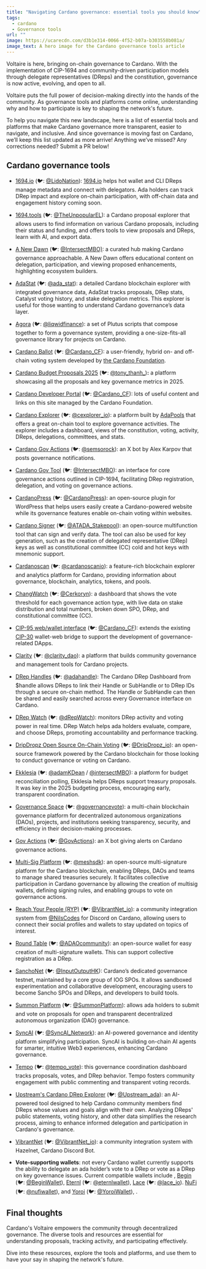 ```yaml
---
title: "Navigating Cardano governance: essential tools you should know"
tags:
  - cardano
  - Governance tools
url: ""
image: https://ucarecdn.com/d3b1e314-0066-4f52-b07a-b303558b081a/
image_text: A hero image for the Cardano governance tools article
---
```


Voltaire is here, bringing on-chain governance to Cardano. With the implementation of CIP-1694 and community-driven participation models through delegate representatives (DReps) and the constitution, governance is now active, evolving, and open to all.

Voltaire puts the full power of decision-making directly into the hands of the community. As governance tools and platforms come online, understanding why and how to participate is key to shaping the network's future.

To help you navigate this new landscape, here is a list of essential tools and platforms that make Cardano governance more transparent, easier to navigate, and inclusive. And since governance is moving fast on Cardano, we’ll keep this list updated as more arrive! Anything we’ve missed? Any corrections needed? Submit a PR below!

## Cardano governance tools
  
*   [1694.io](//1694.io) (🐦: [@LidoNation](https://x.com/LidoNation)): [1694.io](//1694.io) helps hot wallet and CLI DReps manage metadata and connect with delegators. Ada holders can track DRep impact and explore on-chain participation, with off-chain data and engagement history coming soon.
    
*   [1694.tools](https://1694-tools.vercel.app/) (🐦: [@TheUnpopularEL](https://x.com/TheUnpopularEL)): a Cardano proposal explorer that allows users to find information on various Cardano proposals, including their status and funding, and offers tools to view proposals and DReps, learn with AI, and export data.
    
*   [A New Dawn](https://anewdawn.vision) (🐦: [@IntersectMBO)](https://x.com/IntersectMBO): a curated hub making Cardano governance approachable. A New Dawn offers educational content on delegation, participation, and viewing proposed enhancements, highlighting ecosystem builders.
    
*   [AdaStat](https://adastat.net) (🐦: [@ada\_stat](https://x.com/ada_stat)): a detailed Cardano blockchain explorer with integrated governance data, AdaStat tracks proposals, DRep stats, Catalyst voting history, and stake delegation metrics. This explorer is useful for those wanting to understand Cardano governance’s data layer.
    
*   [Agora](https://github.com/Liqwid-Labs/agora?tab=readme-ov-file#readme) (🐦: [@liqwidfinance](https://x.com/liqwidfinance)): a set of Plutus scripts that compose together to form a governance system, providing a one-size-fits-all governance library for projects on Cardano.
    
*   [Cardano Ballot](https://github.com/cardano-foundation/cf-cardano-ballot) (🐦: [@Cardano\_CF](https://x.com/Cardano_CF)): a user-friendly, hybrid on- and off-chain voting system developed by [the Cardano Foundation](https://cardanofoundation.org/en/about-us/).
    
*   [Cardano Budget Proposals 2025](https://cardanobudget.com/) (🐦: [@tony\_thanh\_](https://x.com/tony_thanh_))**:** a platform showcasing all the proposals and key governance metrics in 2025.
    
*   [Cardano Developer Portal](https://developers.cardano.org/showcase/?tags=governance) (🐦: [@Cardano\_CF](https://x.com/Cardano_CF)): lots of useful content and links on this site managed by the Cardano Foundation.
    
*   [Cardano Explorer](https://sancho.cexplorer.io/governance/activity) (🐦: [@cexplorer\_io](https://x.com/cexplorer_io)): a platform built by [AdaPools](https://adapools.org/) that offers a great on-chain tool to explore governance activities. The explorer includes a dashboard, views of the constitution, voting, activity, DReps, delegations, committees, and stats.
    
*   [Cardano Gov Actions](https://x.com/GovActions) (🐦: [@semsorock](https://x.com/semsorock)): an X bot by Alex Karpov that posts governance notifications.
    
*   [Cardano Gov Tool](https://gov.tools) (🐦: [@IntersectMBO](https://x.com/IntersectMBO)): an interface for core governance actions outlined in CIP-1694, facilitating DRep registration, delegation, and voting on governance actions. 
    
*   [CardanoPress](https://cardanopress.io/) (🐦: [@CardanoPress](https://x.com/CardanoPress)): an open-source plugin for WordPress that helps users easily create a Cardano-powered website while its governance features enable on-chain voting within websites.
    
*   [Cardano Signer](https://github.com/gitmachtl/cardano-signer) (🐦: [@ATADA\_Stakepool](https://x.com/ATADA_Stakepool)): an open-source multifunction tool that can sign and verify data. The tool can also be used for key generation, such as the creation of delegated representative (DRep) keys as well as constitutional committee (CC) cold and hot keys with mnemonic support.
    
*   [Cardanoscan](https://cardanoscan.io/) (🐦: [@cardanoscanio](https://x.com/cardanoscanio)): a feature-rich blockchain explorer and analytics platform for Cardano, providing information about governance, blockchain, analytics, tokens, and pools.
    
*   [ChangWatch](https://www.changwatch.com/) (🐦: [@Cerkoryn](https://x.com/Cerkoryn)): a dashboard that shows the vote threshold for each governance action type, with live data on stake distribution and total numbers, broken down SPO, DRep, and constitutional committee (CC).
    
*   [CIP-95 web/wallet interface](https://github.com/cardano-foundation/CIPs/blob/master/CIP-0095/README.md) (🐦: [@Cardano\_CF](https://x.com/Cardano_CF)): extends the existing [CIP-30](https://github.com/cardano-foundation/CIPs/blob/master/CIP-0030/README.md) wallet-web bridge to support the development of governance-related DApps.
    
*   [Clarity](https://www.clarity.community/) (🐦: [@clarity\_dao](https://x.com/clarity_dao)): a platform that builds community governance and management tools for Cardano projects.
    
*   [DRep Handles](https://docs.handle.me/docs/Handles/5_DRep_Handles#DRep_Handles_Resolution) (🐦: [@adahandle](https://x.com/adahandle)): The Cardano DRep Dashboard from $handle allows DReps to link their Handle or SubHandle or to DRep IDs through a secure on-chain method. The Handle or SubHandle can then be shared and easily searched across every Governance interface on Cardano.
    
*   [DRep Watch](https://www.drep.watch/) (🐦: [@dRepWatch](https://x.com/dRepWatch)): monitors DRep activity and voting power in real time. DRep Watch helps ada holders evaluate, compare, and choose DReps, promoting accountability and performance tracking. 
    
*   [DripDropz Open Source On-Chain Voting](https://github.com/DripDropz/onchain-voting) (🐦: [@DripDropz\_io](https://x.com/DripDropz_io)): an open-source framework powered by the Cardano blockchain for those looking to conduct governance or voting on Cardano.
    
*   [Ekklesia](https://2025budget.intersectmbo.org) (🐦: [@adamKDean](https://x.com/adamKDean) / [@intersectMBO](https://x.com/IntersectMBO)): a platform for budget reconciliation polling, Ekklesia helps DReps support treasury proposals. It was key in the 2025 budgeting process, encouraging early, transparent coordination. 
    
*   [Governance Space](https://governancespace.com) (🐦: [@governancevote](https://x.com/governancevote)): a multi-chain blockchain governance platform for decentralized autonomous organizations (DAOs), projects, and institutions seeking transparency, security, and efficiency in their decision-making processes.  
    
*   [Gov Actions](https://x.com/GovActions) (🐦: [@GovActions](https://x.com/GovActions)): an X bot giving alerts on Cardano governance actions.
    
*   [Multi-Sig Platform](https://multisig.meshjs.dev/governance) (🐦: [@meshsdk](https://x.com/meshsdk)): an open-source multi-signature platform for the Cardano blockchain, enabling DReps, DAOs and teams to manage shared treasuries securely. It facilitates collective participation in Cardano governance by allowing the creation of multisig wallets, defining signing rules, and enabling groups to vote on governance actions.
    
*   [Reach Your People (RYP)](https://www.ryp.io/) (🐦: [@VibrantNet\_io](https://x.com/VibrantNet_io)): a community integration system from [@NilsCodes](https://x.com/NilsCodes) for Discord on Cardano, allowing users to connect their social profiles and wallets to stay updated on topics of interest.
    
*   [Round Table](https://roundtable.adaodapp.xyz/) (🐦: [@ADAOcommunity](https://x.com/ADAOcommunity)): an open-source wallet for easy creation of multi-signature wallets. This can support collective registration as a DRep.
    
*   [SanchoNet](https://sancho.network) (🐦: [@InputOutputHK](https://x.com/InputOutputHK)): Cardano’s dedicated governance testnet, maintained by a core group of IOG SPOs. It allows sandboxed experimentation and collaborative development, encouraging users to become Sancho SPOs and DReps, and developers to build tools. 
    
*   [Summon Platform](https://summonplatform.io/) (🐦: [@SummonPlatform](https://x.com/SummonPlatform)): allows ada holders to submit and vote on proposals for open and transparent decentralized autonomous organization (DAO) governance.
    
*   [SyncAI](https://www.syncai.network) (🐦: [@SyncAI\_Network](https://x.com/SyncAI_Network)): an AI-powered governance and identity platform simplifying participation. SyncAI is building on-chain AI agents for smarter, intuitive Web3 experiences, enhancing Cardano governance. 
    
*   [Tempo](https://tempo.vote) (🐦: [@tempo\_vote](https://x.com/tempo_vote)): this governance coordination dashboard tracks proposals, votes, and DRep behavior. Tempo fosters community engagement with public commenting and transparent voting records. 
    
*   [Upstream's Cardano DRep Explorer](https://upstream.org.uk/cardano-drep-explorer/) (🐦: [@Upstream\_ada](https://x.com/Upstream_ada)): an AI-powered tool designed to help Cardano community members find DReps whose values and goals align with their own. Analyzing DReps' public statements, voting history, and other data simplifies the research process, aiming to enhance informed delegation and participation in Cardano's governance.
    
*   [VibrantNet](https://www.vibrantnet.io/) (🐦: [@VibrantNet\_io](https://x.com/VibrantNet_io)): a community integration system with Hazelnet, Cardano Discord Bot.
    
*   **Vote-supporting wallets**: not every Cardano wallet currently supports the ability to delegate an ada holder’s vote to a DRep or vote as a DRep on key governance issues. Current compatible wallets include , [Begin](https://begin.is/) (🐦: [@BeginWallet](https://x.com/BeginWallet)), [Eternl](https://eternl.io) (🐦: [@eternlwallet](https://x.com/eternlwallet)), [Lace](https://www.lace.io/) (🐦: [@lace\_io](https://x.com/lace_io)). [NuFi](https://nu.fi/) (🐦: [@nufiwallet](https://x.com/nufiwallet)), and [Yoroi](https://yoroi-wallet.com/#/) (🐦: [@YoroiWallet](https://x.com/YoroiWallet)), .
    

## Final thoughts

Cardano's Voltaire empowers the community through decentralized governance. The diverse tools and resources are essential for understanding proposals, tracking activity, and participating effectively. 

Dive into these resources, explore the tools and platforms, and use them to have your say in shaping the network's future.
